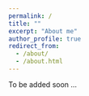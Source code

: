 ```yaml
---
permalink: /
title: ""
excerpt: "About me"
author_profile: true
redirect_from: 
  - /about/
  - /about.html
---
```


To be added soon ...